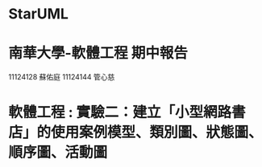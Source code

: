 # StarUML
# 南華大學-軟體工程 期中報告
11124128 蘇佑庭 11124144 管心慈
<h1>軟體工程 : 實驗二：建立「小型網路書店」的使用案例模型、類別圖、狀態圖、順序圖、活動圖</h1>
